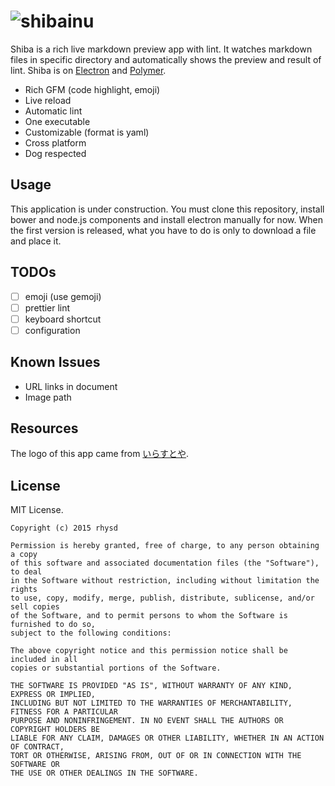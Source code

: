 ![shibainu](https://raw.githubusercontent.com/rhysd/Shiba/master/resource/image/doc-shibainu.png)
=====================

Shiba is a rich live markdown preview app with lint.  It watches markdown files in specific directory and automatically shows the preview and result of lint.
Shiba is on [Electron](https://github.com/atom/electron) and [Polymer](https://www.polymer-project.org/1.0/).

- Rich GFM (code highlight, emoji)
- Live reload
- Automatic lint
- One executable
- Customizable (format is yaml)
- Cross platform
- Dog respected

## Usage

This application is under construction.
You must clone this repository, install bower and node.js components and install electron manually for now.
When the first version is released, what you have to do is only to download a file and place it.

## TODOs

- [ ] emoji (use gemoji)
- [ ] prettier lint
- [ ] keyboard shortcut
- [ ] configuration

## Known Issues

- URL links in document
- Image path

## Resources

The logo of this app came from [いらすとや](http://www.irasutoya.com/).

## License

MIT License.

    Copyright (c) 2015 rhysd

    Permission is hereby granted, free of charge, to any person obtaining a copy
    of this software and associated documentation files (the "Software"), to deal
    in the Software without restriction, including without limitation the rights
    to use, copy, modify, merge, publish, distribute, sublicense, and/or sell copies
    of the Software, and to permit persons to whom the Software is furnished to do so,
    subject to the following conditions:

    The above copyright notice and this permission notice shall be included in all
    copies or substantial portions of the Software.

    THE SOFTWARE IS PROVIDED "AS IS", WITHOUT WARRANTY OF ANY KIND, EXPRESS OR IMPLIED,
    INCLUDING BUT NOT LIMITED TO THE WARRANTIES OF MERCHANTABILITY, FITNESS FOR A PARTICULAR
    PURPOSE AND NONINFRINGEMENT. IN NO EVENT SHALL THE AUTHORS OR COPYRIGHT HOLDERS BE
    LIABLE FOR ANY CLAIM, DAMAGES OR OTHER LIABILITY, WHETHER IN AN ACTION OF CONTRACT,
    TORT OR OTHERWISE, ARISING FROM, OUT OF OR IN CONNECTION WITH THE SOFTWARE OR
    THE USE OR OTHER DEALINGS IN THE SOFTWARE.

